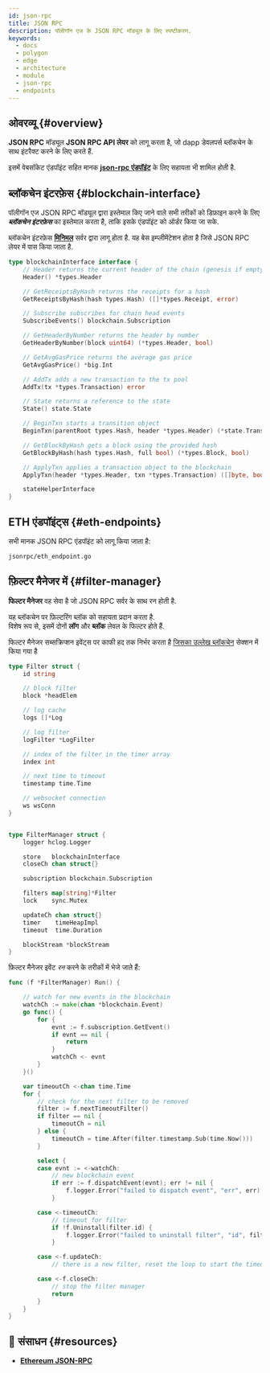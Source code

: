 ```yaml
---
id: json-rpc
title: JSON RPC
description: पॉलीगॉन एज के JSON RPC मॉड्यूल के लिए स्पष्टीकरण.
keywords:
  - docs
  - polygon
  - edge
  - architecture
  - module
  - json-rpc
  - endpoints
---
```


## ओवरव्यू {#overview}

**JSON RPC** मॉड्यूल **JSON RPC API लेयर** को लागू करता है, जो dapp डेवलपर्स ब्लॉकचेन के साथ इंटरैक्ट करने के लिए
करते हैं.

इसमें वेबसॉकेट एंडपॉइंट सहित मानक **[json-rpc एंडपॉइंट](https://eth.wiki/json-rpc/API)** के लिए सहायता भी शामिल
होती है.

## ब्लॉकचेन इंटरफ़ेस {#blockchain-interface}

पॉलीगॉन एज JSON RPC मॉड्यूल द्वारा इस्तेमाल किए जाने वाले सभी तरीकों को डिफ़ाइन करने के लिए ***ब्लॉकचेन इंटरफ़ेस*** का इस्तेमाल करता है,
ताकि इसके एंडपॉइंट को ऑर्डर किया जा सके.

ब्लॉकचेन इंटरफ़ेस **[मिनिमल](/docs/edge/architecture/modules/minimal)** सर्वर द्वारा लागू होता है. यह बेस इम्प्लीमेंटेशन होता है
जिसे JSON RPC लेयर में पास किया जाता है.

````go title="jsonrpc/blockchain.go"
type blockchainInterface interface {
	// Header returns the current header of the chain (genesis if empty)
	Header() *types.Header

	// GetReceiptsByHash returns the receipts for a hash
	GetReceiptsByHash(hash types.Hash) ([]*types.Receipt, error)

	// Subscribe subscribes for chain head events
	SubscribeEvents() blockchain.Subscription

	// GetHeaderByNumber returns the header by number
	GetHeaderByNumber(block uint64) (*types.Header, bool)

	// GetAvgGasPrice returns the average gas price
	GetAvgGasPrice() *big.Int

	// AddTx adds a new transaction to the tx pool
	AddTx(tx *types.Transaction) error

	// State returns a reference to the state
	State() state.State

	// BeginTxn starts a transition object
	BeginTxn(parentRoot types.Hash, header *types.Header) (*state.Transition, error)

	// GetBlockByHash gets a block using the provided hash
	GetBlockByHash(hash types.Hash, full bool) (*types.Block, bool)

	// ApplyTxn applies a transaction object to the blockchain
	ApplyTxn(header *types.Header, txn *types.Transaction) ([]byte, bool, error)

	stateHelperInterface
}
````

## ETH एंडपॉइंट्स {#eth-endpoints}

सभी मानक JSON RPC एंडपॉइंट को लागू किया जाता है:

````bash
jsonrpc/eth_endpoint.go
````

## फ़िल्टर मैनेजर में {#filter-manager}

**फिल्टर मैनेजर** वह सेवा है जो JSON RPC सर्वर के साथ रन होती है.

यह ब्लॉकचेन पर फ़िल्टरिंग ब्लॉक को सहायता प्रदान करता है.<br />
विशेष रूप से, इसमें दोनों **लॉग** और **ब्लॉक** लेवल के फिल्टर होते हैं.

फिल्टर मैनेजर सब्सक्रिप्शन इवेंट्स पर काफी हद तक निर्भर करता है
[जिसका उल्लेख ब्लॉकचेन](blockchain#blockchain-subscriptions) सेक्शन में किया गया है

````go title="jsonrpc/filter_manager.go"
type Filter struct {
	id string

	// block filter
	block *headElem

	// log cache
	logs []*Log

	// log filter
	logFilter *LogFilter

	// index of the filter in the timer array
	index int

	// next time to timeout
	timestamp time.Time

	// websocket connection
	ws wsConn
}


type FilterManager struct {
	logger hclog.Logger

	store   blockchainInterface
	closeCh chan struct{}

	subscription blockchain.Subscription

	filters map[string]*Filter
	lock    sync.Mutex

	updateCh chan struct{}
	timer    timeHeapImpl
	timeout  time.Duration

	blockStream *blockStream
}

````

फ़िल्टर मैनेजर इवेंट *रन* करने के तरीकों में भेजे जाते हैं:

````go title="jsonrpc/filter_manager.go"
func (f *FilterManager) Run() {

	// watch for new events in the blockchain
	watchCh := make(chan *blockchain.Event)
	go func() {
		for {
			evnt := f.subscription.GetEvent()
			if evnt == nil {
				return
			}
			watchCh <- evnt
		}
	}()

	var timeoutCh <-chan time.Time
	for {
		// check for the next filter to be removed
		filter := f.nextTimeoutFilter()
		if filter == nil {
			timeoutCh = nil
		} else {
			timeoutCh = time.After(filter.timestamp.Sub(time.Now()))
		}

		select {
		case evnt := <-watchCh:
			// new blockchain event
			if err := f.dispatchEvent(evnt); err != nil {
				f.logger.Error("failed to dispatch event", "err", err)
			}

		case <-timeoutCh:
			// timeout for filter
			if !f.Uninstall(filter.id) {
				f.logger.Error("failed to uninstall filter", "id", filter.id)
			}

		case <-f.updateCh:
			// there is a new filter, reset the loop to start the timeout timer

		case <-f.closeCh:
			// stop the filter manager
			return
		}
	}
}
````

## 📜 संसाधन {#resources}
* **[Ethereum JSON-RPC](https://eth.wiki/json-rpc/API)**
